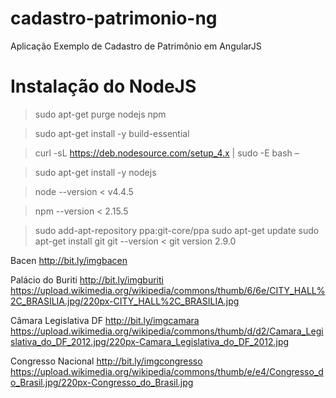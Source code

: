 # cadastro-patrimonio-ng
Aplicação Exemplo de Cadastro de Patrimônio em AngularJS

# Instalação do NodeJS

> sudo apt-get purge nodejs npm

> sudo apt-get install -y build-essential

> curl 
  -sL https://deb.nodesource.com/setup_4.x
  | sudo -E bash –

> sudo apt-get install -y nodejs

> node --version
< v4.4.5

> npm --version
< 2.15.5


> sudo add-apt-repository ppa:git-core/ppa
> sudo apt-get update
> sudo apt-get install git
> git --version
< git version 2.9.0

Bacen
http://bit.ly/imgbacen

Palácio do Buriti
http://bit.ly/imgburiti
https://upload.wikimedia.org/wikipedia/commons/thumb/6/6e/CITY_HALL%2C_BRASILIA.jpg/220px-CITY_HALL%2C_BRASILIA.jpg

Câmara Legislativa DF
http://bit.ly/imgcamara
https://upload.wikimedia.org/wikipedia/commons/thumb/d/d2/Camara_Legislativa_do_DF_2012.jpg/220px-Camara_Legislativa_do_DF_2012.jpg

Congresso Nacional
http://bit.ly/imgcongresso
https://upload.wikimedia.org/wikipedia/commons/thumb/e/e4/Congresso_do_Brasil.jpg/220px-Congresso_do_Brasil.jpg